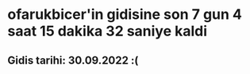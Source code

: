 # ofarukbicer'in gidisine son 7 gun 4 saat 15 dakika 32 saniye kaldi

## Gidis tarihi: 30.09.2022 :(